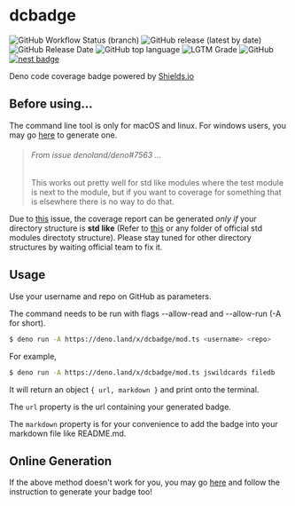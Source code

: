 # dcbadge

![GitHub Workflow Status (branch)](https://img.shields.io/github/workflow/status/jswildcards/dcbadge/deno/main)
![GitHub release (latest by date)](https://img.shields.io/github/v/release/jswildcards/dcbadge)
![GitHub Release Date](https://img.shields.io/github/release-date/jswildcards/dcbadge)
![GitHub top language](https://img.shields.io/github/languages/top/jswildcards/dcbadge)
![LGTM Grade](https://img.shields.io/lgtm/grade/javascript/github/jswildcards/dcbadge)
![GitHub](https://img.shields.io/github/license/jswildcards/dcbadge)
[![nest badge](https://nest.land/badge.svg)](https://nest.land/package/dcbadge)

Deno code coverage badge powered by [Shields.io](https://shields.io/)

## Before using...

The command line tool is only for macOS and linux. For windows users, you may go [here](https://dcbadge.herokuapp.com) to generate one.

> ###### From issue denoland/deno#7563 ...
> This works out pretty well for std like modules where the test module is next to the module, but if you want to coverage for something that is elsewhere there is no way to do that.

Due to [this](https://github.com/denoland/deno/issues/7563) issue, the coverage report can  be generated *only if* your directory structure is **std like** (Refer to [this](https://github.com/jswildcards/filedb/tree/main/src) or any folder of official std modules directoty structure). Please stay tuned for other directory structures by waiting official team to fix it.

## Usage

Use your username and repo on GitHub as parameters.

The command needs to be run with flags --allow-read and --allow-run (-A for short).

```bash
$ deno run -A https://deno.land/x/dcbadge/mod.ts <username> <repo>
```

For example,

```bash
$ deno run -A https://deno.land/x/dcbadge/mod.ts jswildcards filedb
```

It will return an object `{ url, markdown }` and print onto the terminal. 

The `url` property is the url containing your generated badge. 

The `markdown` property is for your convenience to add the badge into your markdown file like README.md.

## Online Generation

If the above method doesn't work for you, you may go [here](https://dcbadge.herokuapp.com) and follow the instruction to generate your badge too!
